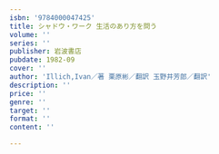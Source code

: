 ```yaml
---
isbn: '9784000047425'
title: シャドウ・ワーク 生活のあり方を問う
volume: ''
series: ''
publisher: 岩波書店
pubdate: 1982-09
cover: ''
author: 'Illich,Ivan／著 栗原彬／翻訳 玉野井芳郎／翻訳'
description: ''
price: ''
genre: ''
target: ''
format: ''
content: ''

---
```

